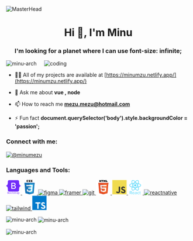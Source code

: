 ![MasterHead](https://wallpaperaccess.com/full/4689415.png)
<h1 align="center">Hi 👋, I'm Minu</h1>
<h3 align="center">I'm looking for a planet where I can use font-size: infinite;</h3>
<img align="right" alt="coding" width="400" src="https://cdn.dribbble.com/users/219482/screenshots/14676444/media/28fa0b64b0454de0d0664e364e4f95fc.gif" >
<p align="left"> <img src="https://komarev.com/ghpvc/?username=minu-arch&label=Profile%20views&color=0e75b6&style=flat" alt="minu-arch" /> </p>

- 👨‍💻 All of my projects are available at [https://minumzu.netlify.app/](https://minumzu.netlify.app/)

- 💬 Ask me about **vue , node**

- 📫 How to reach me **mezu.mezu@hotmail.com**

- ⚡ Fun fact **document.querySelector('body').style.backgroundColor = 'passion';**

<h3 align="left">Connect with me:</h3>
<p align="left">
<a href="https://twitter.com/@minumezu" target="blank"><img align="center" src="https://raw.githubusercontent.com/rahuldkjain/github-profile-readme-generator/master/src/images/icons/Social/twitter.svg" alt="@minumezu" height="30" width="40" /></a>
</p>

<h3 align="left">Languages and Tools:</h3>
<p align="left"> <a href="https://getbootstrap.com" target="_blank" rel="noreferrer"> <img src="https://raw.githubusercontent.com/devicons/devicon/master/icons/bootstrap/bootstrap-plain-wordmark.svg" alt="bootstrap" width="40" height="40"/> </a> <a href="https://www.w3schools.com/css/" target="_blank" rel="noreferrer"> <img src="https://raw.githubusercontent.com/devicons/devicon/master/icons/css3/css3-original-wordmark.svg" alt="css3" width="40" height="40"/> </a> <a href="https://www.figma.com/" target="_blank" rel="noreferrer"> <img src="https://www.vectorlogo.zone/logos/figma/figma-icon.svg" alt="figma" width="40" height="40"/> </a> <a href="https://www.framer.com/" target="_blank" rel="noreferrer"> <img src="https://www.vectorlogo.zone/logos/framer/framer-icon.svg" alt="framer" width="40" height="40"/> </a> <a href="https://git-scm.com/" target="_blank" rel="noreferrer"> <img src="https://www.vectorlogo.zone/logos/git-scm/git-scm-icon.svg" alt="git" width="40" height="40"/> </a> <a href="https://www.w3.org/html/" target="_blank" rel="noreferrer"> <img src="https://raw.githubusercontent.com/devicons/devicon/master/icons/html5/html5-original-wordmark.svg" alt="html5" width="40" height="40"/> </a> <a href="https://developer.mozilla.org/en-US/docs/Web/JavaScript" target="_blank" rel="noreferrer"> <img src="https://raw.githubusercontent.com/devicons/devicon/master/icons/javascript/javascript-original.svg" alt="javascript" width="40" height="40"/> </a> <a href="https://reactjs.org/" target="_blank" rel="noreferrer"> <img src="https://raw.githubusercontent.com/devicons/devicon/master/icons/react/react-original-wordmark.svg" alt="react" width="40" height="40"/> </a> <a href="https://reactnative.dev/" target="_blank" rel="noreferrer"> <img src="https://reactnative.dev/img/header_logo.svg" alt="reactnative" width="40" height="40"/> </a> <a href="https://tailwindcss.com/" target="_blank" rel="noreferrer"> <img src="https://www.vectorlogo.zone/logos/tailwindcss/tailwindcss-icon.svg" alt="tailwind" width="40" height="40"/> </a> <a href="https://www.typescriptlang.org/" target="_blank" rel="noreferrer"> <img src="https://raw.githubusercontent.com/devicons/devicon/master/icons/typescript/typescript-original.svg" alt="typescript" width="40" height="40"/> </a> </p>

<p><img align="left" src="https://github-readme-stats.vercel.app/api/top-langs?username=minu-arch&show_icons=true&locale=en&layout=compact" alt="minu-arch" /></p>

<p>&nbsp;<img align="center" src="https://github-readme-stats.vercel.app/api?username=minu-arch&show_icons=true&locale=en" alt="minu-arch" /></p>

<p><img align="center" src="https://github-readme-streak-stats.herokuapp.com/?user=minu-arch&" alt="minu-arch" /></p>
